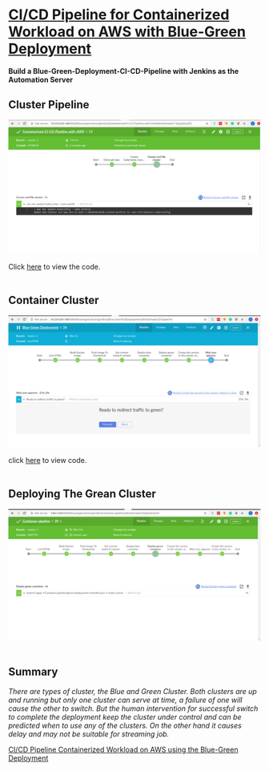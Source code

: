# [CI/CD Pipeline for Containerized Workload on AWS with Blue-Green Deployment](https://github.com/eedygreen/Containerised-CI-CD-Pipeline-with-AWS)

**Build a Blue-Green-Deployment-CI-CD-Pipeline with Jenkins as the Automation Server**

## Cluster Pipeline
![](https://github.com/eedygreen/Containerised-CI-CD-Pipeline-with-AWS/blob/master/Output-Results/Cluster-Pipeline/3.%20Update%20the%20kubeconfig.png)<br> <br/> 
Click [here](https://github.com/eedygreen/Containerised-CI-CD-Pipeline-with-AWS/tree/master/Cluster-pipeline) to view the code.
<br><br/>
## Container Cluster
![](https://github.com/eedygreen/Containerised-CI-CD-Pipeline-with-AWS/blob/master/Output-Results/Container-Pipeline/9.%20Waiting%20to%20Redirect%20Traffic.png)

click [here](https://github.com/eedygreen/Containerised-CI-CD-Pipeline-with-AWS/tree/master/Container-pipeline) to view code.
<br><br/>
## Deploying The Grean Cluster
![](https://github.com/eedygreen/Containerised-CI-CD-Pipeline-with-AWS/blob/master/Output-Results/Container-Pipeline/7.%20Deploy%20The%20Green-Controller.png)
<br><br/>

## Summary
*There are types of cluster, the Blue and Green Cluster. Both clusters are up and running but only one cluster can serve at time, a failure of one will cause the other to switch. But the human intervention for successful switch to complete the deployment keep the cluster under control and can be predicted when 
to use any of the clusters. On the other hand it causes delay and may not be suitable for streaming job.*

[CI/CD Pipeline Containerized Workload on AWS using the Blue-Green Deployment](https://github.com/eedygreen/Containerised-CI-CD-Pipeline-with-AWS)
